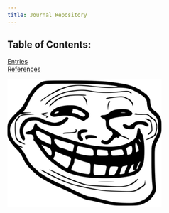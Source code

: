 ```yaml
---
title: Journal Repository
---
```

## Table of Contents:
[Entries](/notes/vault/entries.md)  
[References](/notes/vault/references.md)

![troll](/notes/images/troll.png)

